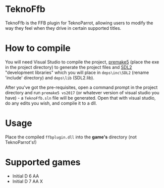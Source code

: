# TeknoFfb
TeknoFfb is the FFB plugin for TeknoParrot, allowing users to modify the way they feel when they drive in certain supported titles.

# How to compile
You will need Visual Studio to compile the project, [premake5](http://premake.github.io/) (place the exe in the project directory) to generate the project files and [SDL2](https://www.libsdl.org/download-2.0.php) "development libraries" which you will place in `deps\inc\SDL2` (rename 'include' directory) and `deps\lib` (SDL2.lib).

After you've got the pre-requisites, open a command prompt in the project directory and run `premake5 vs2017` (or whatever version of visual studio you have) - a `TeknoFfb.sln` file will be generated. Open that with visual studio, do any edits you wish, and compile it to a dll.

# Usage
Place the compiled `ffbplugin.dll` into the **game's** directory (not TeknoParrot's!)

# Supported games

 - Initial D 6 AA
 - Initial D 7 AA X